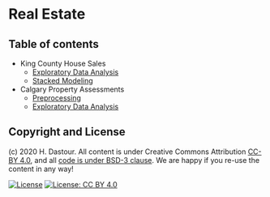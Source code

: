 # Real Estate

## Table of contents

* King County House Sales
	* [Exploratory Data Analysis](King_County_House_Sales_EDA.ipynb)
	* [Stacked Modeling](King_County_House_Sales_Stacked_Modeling.ipynb)
* Calgary Property Assessments
	* [Preprocessing](Calgary_real_estates_Preprocessing.ipynb)
	* [Exploratory Data Analysis](Calgary_real_estates_Analysis.ipynb)


## Copyright and License

(c) 2020 H. Dastour. All content is under Creative Commons Attribution [CC-BY 4.0](https://creativecommons.org/licenses/by/4.0/legalcode.txt), and all [code is under BSD-3 clause](https://github.com/engineersCode/EngComp/blob/master/LICENSE). We are happy if you re-use the content in any way!

[![License](https://img.shields.io/badge/License-BSD%203--Clause-blue.svg)](https://opensource.org/licenses/BSD-3-Clause) [![License: CC BY 4.0](https://img.shields.io/badge/License-CC%20BY%204.0-lightgrey.svg)](https://creativecommons.org/licenses/by/4.0/)
